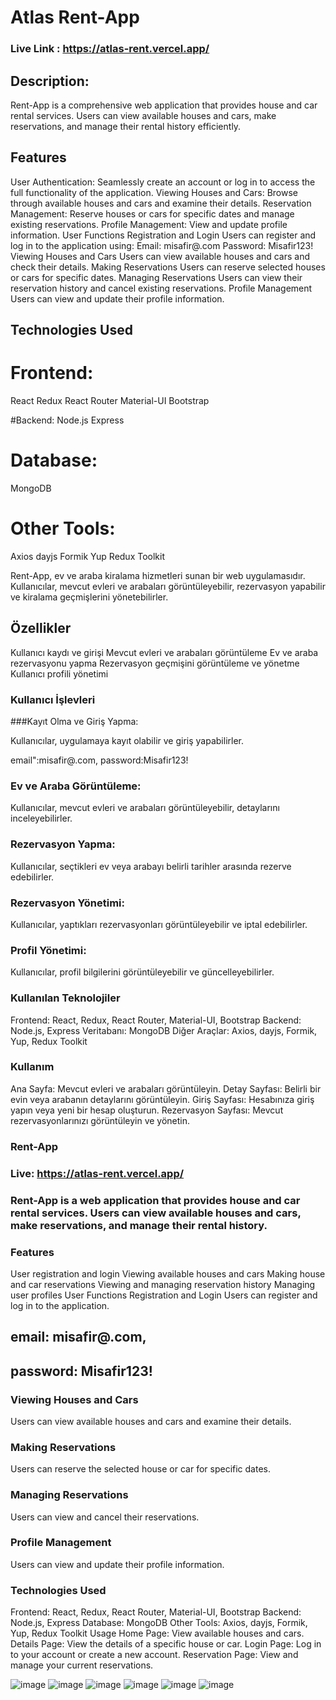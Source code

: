 # Atlas Rent-App
### Live Link :  https://atlas-rent.vercel.app/


## Description:
Rent-App is a comprehensive web application that provides house and car rental services. Users can view available houses and cars, make reservations, and manage their rental history efficiently.

## Features
User Authentication: Seamlessly create an account or log in to access the full functionality of the application.
Viewing Houses and Cars: Browse through available houses and cars and examine their details.
Reservation Management: Reserve houses or cars for specific dates and manage existing reservations.
Profile Management: View and update profile information.
User Functions
Registration and Login
Users can register and log in to the application using:
Email: misafir@.com
Password: Misafir123!
Viewing Houses and Cars
Users can view available houses and cars and check their details.
Making Reservations
Users can reserve selected houses or cars for specific dates.
Managing Reservations
Users can view their reservation history and cancel existing reservations.
Profile Management
Users can view and update their profile information.

## Technologies Used

# Frontend:
React
Redux
React Router
Material-UI
Bootstrap

#Backend:
Node.js
Express

# Database:
MongoDB

# Other Tools:
Axios
dayjs
Formik
Yup
Redux Toolkit

Rent-App, ev ve araba kiralama hizmetleri sunan bir web uygulamasıdır. Kullanıcılar, mevcut evleri ve arabaları görüntüleyebilir, rezervasyon yapabilir ve kiralama geçmişlerini yönetebilirler.

## Özellikler

Kullanıcı kaydı ve girişi
Mevcut evleri ve arabaları görüntüleme
Ev ve araba rezervasyonu yapma
Rezervasyon geçmişini görüntüleme ve yönetme
Kullanıcı profili yönetimi

### Kullanıcı İşlevleri

###Kayıt Olma ve Giriş Yapma: 

Kullanıcılar, uygulamaya kayıt olabilir ve giriş yapabilirler.

email":misafir@.com,
password:Misafir123!

### Ev ve Araba Görüntüleme:

Kullanıcılar, mevcut evleri ve arabaları görüntüleyebilir, detaylarını inceleyebilirler.
### Rezervasyon Yapma: 

Kullanıcılar, seçtikleri ev veya arabayı belirli tarihler arasında rezerve edebilirler.
### Rezervasyon Yönetimi: 

Kullanıcılar, yaptıkları rezervasyonları görüntüleyebilir ve iptal edebilirler.
### Profil Yönetimi: 

Kullanıcılar, profil bilgilerini görüntüleyebilir ve güncelleyebilirler.

### Kullanılan Teknolojiler

Frontend: React, Redux, React Router, Material-UI, Bootstrap
Backend: Node.js, Express
Veritabanı: MongoDB
Diğer Araçlar: Axios, dayjs, Formik, Yup, Redux Toolkit

### Kullanım

Ana Sayfa: Mevcut evleri ve arabaları görüntüleyin.
Detay Sayfası: Belirli bir evin veya arabanın detaylarını görüntüleyin.
Giriş Sayfası: Hesabınıza giriş yapın veya yeni bir hesap oluşturun.
Rezervasyon Sayfası: Mevcut rezervasyonlarınızı görüntüleyin ve yönetin.


### Rent-App
### Live: https://atlas-rent.vercel.app/
### Rent-App is a web application that provides house and car rental services. Users can view available houses and cars, make reservations, and manage their rental history.

### Features
User registration and login
Viewing available houses and cars
Making house and car reservations
Viewing and managing reservation history
Managing user profiles
User Functions
Registration and Login
Users can register and log in to the application.

## email: misafir@.com,
## password: Misafir123!

### Viewing Houses and Cars
Users can view available houses and cars and examine their details.

### Making Reservations
Users can reserve the selected house or car for specific dates.

### Managing Reservations
Users can view and cancel their reservations.

### Profile Management
Users can view and update their profile information.

### Technologies Used
Frontend: React, Redux, React Router, Material-UI, Bootstrap
Backend: Node.js, Express
Database: MongoDB
Other Tools: Axios, dayjs, Formik, Yup, Redux Toolkit
Usage
Home Page: View available houses and cars.
Details Page: View the details of a specific house or car.
Login Page: Log in to your account or create a new account.
Reservation Page: View and manage your current reservations.


![image](https://github.com/Mfeyza/Atlas_Rent_FullStack/assets/144602340/bd14133b-47a9-47f5-a8c2-ad41b77aafa2)
![image](https://github.com/Mfeyza/Atlas_Rent_FullStack/assets/144602340/c069deaf-a1f9-4d09-8fa0-90edc8584d8d)
![image](https://github.com/Mfeyza/Atlas_Rent_FullStack/assets/144602340/fb855f8e-26b2-46ae-ac9b-892adfbacc34)
![image](https://github.com/Mfeyza/Atlas_Rent_FullStack/assets/144602340/768d4334-efc4-4658-9649-036c784266e9)
![image](https://github.com/Mfeyza/Atlas_Rent_FullStack/assets/144602340/88a7fc08-6a23-4c99-b215-b20f611b2ab1)
![image](https://github.com/Mfeyza/Atlas_Rent_FullStack/assets/144602340/cc124468-bf62-432b-864d-f5f0cf2aea7b)






